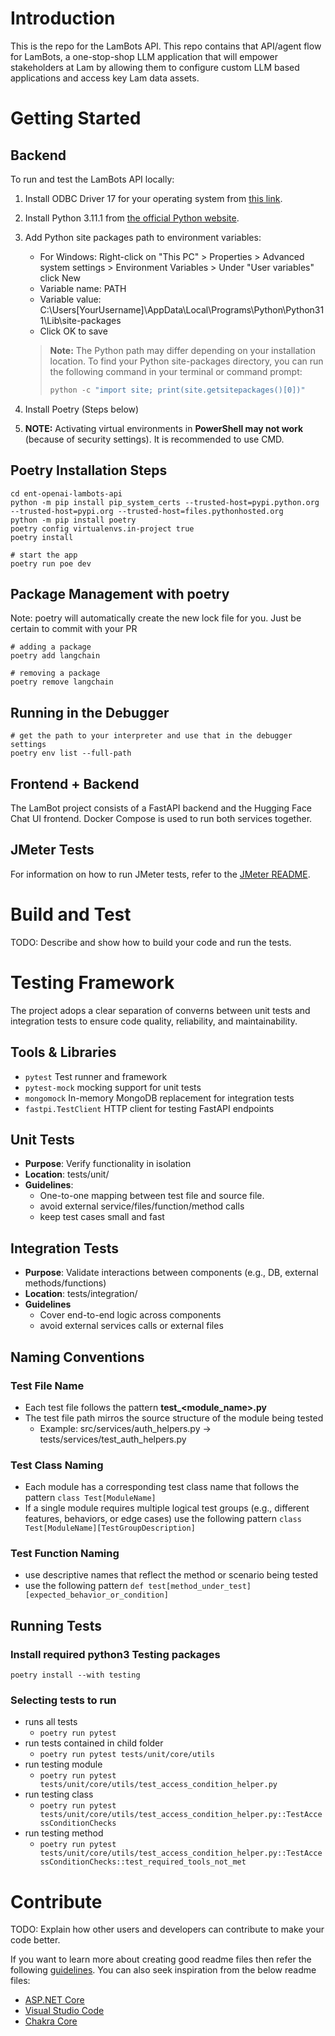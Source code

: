 # Introduction 
This is the repo for the LamBots API. This repo contains that API/agent flow for LamBots, a one-stop-shop LLM application that will empower stakeholders at Lam by allowing them to configure custom LLM based applications and access key Lam data assets.

# Getting Started

## Backend
To run and test the LamBots API locally:

1. Install ODBC Driver 17 for your operating system from [this link](https://learn.microsoft.com/en-us/sql/connect/odbc/download-odbc-driver-for-sql-server?view=sql-server-ver16).

2. Install Python 3.11.1 from [the official Python website](https://www.python.org/downloads/release/python-3111/).

3. Add Python site packages path to environment variables:
   - For Windows: Right-click on "This PC" > Properties > Advanced system settings > Environment Variables > Under "User variables" click New
   - Variable name: PATH
   - Variable value: C:\Users\[YourUsername]\AppData\Local\Programs\Python\Python311\Lib\site-packages
   - Click OK to save
   
   > **Note:** The Python path may differ depending on your installation location. To find your Python site-packages directory, you can run the following command in your terminal or command prompt:
   > ```python
   > python -c "import site; print(site.getsitepackages()[0])"
   > ```

4. Install Poetry (Steps below)

5. **NOTE:** Activating virtual environments in **PowerShell may not work** (because of security settings). It is recommended to use CMD.

## Poetry Installation Steps
```
cd ent-openai-lambots-api
python -m pip install pip_system_certs --trusted-host=pypi.python.org --trusted-host=pypi.org --trusted-host=files.pythonhosted.org
python -m pip install poetry
poetry config virtualenvs.in-project true
poetry install

# start the app
poetry run poe dev

```

## Package Management with poetry
Note: poetry will automatically create the new lock file for you. Just be certain to commit with your PR
```
# adding a package 
poetry add langchain 

# removing a package
poetry remove langchain
```

## Running in the Debugger
```
# get the path to your interpreter and use that in the debugger settings
poetry env list --full-path
```

## Frontend + Backend
The LamBot project consists of a FastAPI backend and the Hugging Face Chat UI frontend. Docker Compose is used to run both services together.


## JMeter Tests

For information on how to run JMeter tests, refer to the [JMeter README](jmeter/README.md).

# Build and Test
TODO: Describe and show how to build your code and run the tests. 

# Testing Framework
The project adops a clear separation of converns between unit tests and integration tests to ensure code quality, reliability, and maintainability.
## Tools & Libraries
- `pytest` Test runner and framework
- `pytest-mock` mocking support for unit tests
- `mongomock` In-memory MongoDB replacement for integration tests
- `fastpi.TestClient` HTTP client for testing FastAPI endpoints
## Unit Tests
- **Purpose**: Verify functionality in isolation
- **Location**: tests/unit/
- **Guidelines**: 
  - One-to-one mapping between test file and source file.
  - avoid external service/files/function/method calls
  - keep test cases small and fast
## Integration Tests
- **Purpose**: Validate interactions between components (e.g., DB, external methods/functions)
- **Location**: tests/integration/
- **Guidelines**
  - Cover end-to-end logic across components
  - avoid external services calls or external files

## Naming Conventions
### Test File Name
- Each test file follows the pattern **test_<module_name>.py**
- The test file path mirros the source structure of the module being tested
  - Example: src/services/auth_helpers.py -> tests/services/test_auth_helpers.py

### Test Class Naming
- Each module has a corresponding test class name that follows the pattern `class Test[ModuleName]`
- If a single module requires multiple logical test groups (e.g., different features, behaviors, or edge cases) use
the following pattern `class Test[ModuleName][TestGroupDescription]`

### Test Function Naming
- use descriptive names that reflect the method or scenario being tested
- use the following pattern `def test[method_under_test][expected_behavior_or_condition]`
## Running Tests
### Install required python3 Testing packages
`poetry install --with testing`
### Selecting tests to run
- runs all tests
  - `poetry run pytest` 
- run tests contained in child folder
  - `poetry run pytest tests/unit/core/utils`
- run testing module
  - `poetry run pytest tests/unit/core/utils/test_access_condition_helper.py` 
- run testing class
  - `poetry run pytest tests/unit/core/utils/test_access_condition_helper.py::TestAccessConditionChecks`
- run testing method
  - `poetry run pytest tests/unit/core/utils/test_access_condition_helper.py::TestAccessConditionChecks::test_required_tools_not_met`



# Contribute
TODO: Explain how other users and developers can contribute to make your code better. 

If you want to learn more about creating good readme files then refer the following [guidelines](https://docs.microsoft.com/en-us/azure/devops/repos/git/create-a-readme?view=azure-devops). You can also seek inspiration from the below readme files:
- [ASP.NET Core](https://github.com/aspnet/Home)
- [Visual Studio Code](https://github.com/Microsoft/vscode)
- [Chakra Core](https://github.com/Microsoft/ChakraCore)